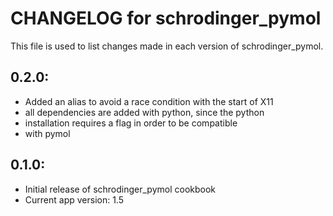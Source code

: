 # CHANGELOG for schrodinger_pymol

This file is used to list changes made in each version of schrodinger_pymol.

## 0.2.0:

* Added an alias to avoid a race condition with the start of X11
* all dependencies are added with python, since the python
* installation requires a flag in order to be compatible
* with pymol

## 0.1.0:

* Initial release of schrodinger_pymol cookbook
* Current app version: 1.5
